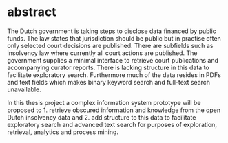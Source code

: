 abstract
========
The Dutch government is taking steps to disclose data financed by public funds. The law states that jurisdiction should be public but in practise often only selected court decisions are published. There are subfields such as insolvency law where currently all court actions are published. The government supplies a minimal interface to retrieve court publications and accompanying curator reports. There is lacking structure in this data to facilitate exploratory search. Furthermore much of the data resides in PDFs and text fields which makes binary keyword search and full-text search unavailable.

In this thesis project a complex information system prototype will be proposed to 1. retrieve obscured information and knowledge from the open Dutch insolvency data and 2. add structure to this data to facilitate exploratory search and advanced text search for purposes of exploration, retrieval, analytics and process mining.

